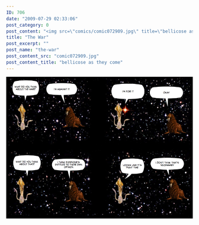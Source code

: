 ```yaml
---
ID: 706
date: "2009-07-29 02:33:06"
post_category: 0
post_content: "<img src=\"comics/comic072909.jpg\" title=\"bellicose as they come\" />"
title: "The War"
post_excerpt: ""
post_name: "the-war"
post_content_src: "comic072909.jpg"
post_content_title: "bellicose as they come"
---
```



[![bellicose as they come](/comics-hi-res/comic072909.jpg)](/comics-hi-res/comic072909.jpg)
